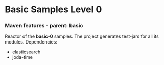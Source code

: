 Basic Samples Level 0
=====================


### Maven features - parent: basic

Reactor of the **basic-0** samples.
The project generates test-jars for all its modules.
Dependencies:

- elasticsearch
- joda-time


	